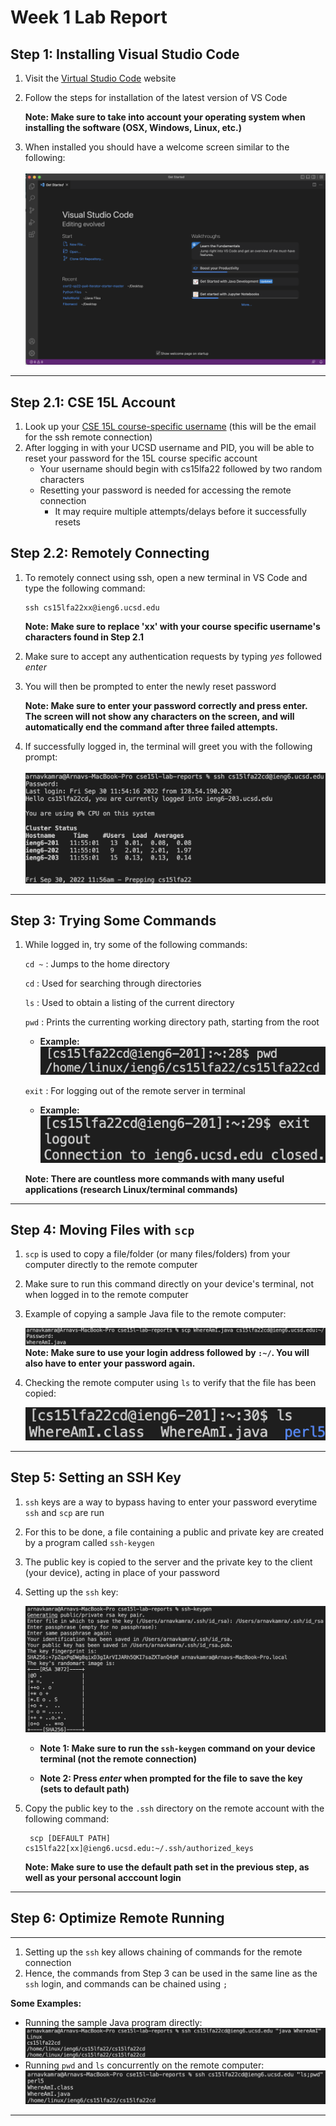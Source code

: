 # Week 1 Lab Report
## **Step 1: Installing Visual Studio Code**
1. Visit the [Virtual Studio Code](https://code.visualstudio.com/) website
2. Follow the steps for installation of the latest version of VS Code 

    **Note: Make sure to take into account your operating system when installing the software (OSX, Windows, Linux, etc.)**

3. When installed you should have a welcome screen similar to the following:
<br> </br>
![Image](VSCode.png)
___
## **Step 2.1: CSE 15L Account**
1. Look up your [CSE 15L course-specific username](https://sdacs.ucsd.edu/~icc/index.php) (this will be the email for the ssh remote connection)
2. After logging in with your UCSD username and PID, you will be able to reset your password for the 15L course specific account
    * Your username should begin with cs15lfa22 followed by two random characters
    * Resetting your password is needed for accessing the remote connection
        * It may require multiple attempts/delays before it successfully resets
## **Step 2.2: Remotely Connecting**
1. To remotely connect using ssh, open a new terminal in VS Code and type the following command:
    ```
    ssh cs15lfa22xx@ieng6.ucsd.edu
     ```
    **Note: Make sure to replace 'xx' with your course specific username's characters found in Step 2.1**
2. Make sure to accept any authentication requests by typing *yes* followed *enter*
3. You will then be prompted to enter the newly reset password 
    
    **Note: Make sure to enter your password correctly and press enter. The screen will not show any characters on the screen, and will automatically end the command after three failed attempts.**
4. If successfully logged in, the terminal will greet you with the following prompt:
<br> </br>
![Image](SuccessfulLogin.png)
___
## **Step 3: Trying Some Commands**
1. While logged in, try some of the following commands:
    
    `cd ~` : Jumps to the home directory
    
    `cd` : Used for searching through directories 

    `ls` : Used to obtain a listing of the current directory
    
    `pwd` : Prints the currenting working directory path, starting from the root
    
    * **Example:**
 ![Image](PWD.png)
    
    `exit` : For logging out of the remote server in terminal

    * **Example:**
![Image](Exit.png)

    **Note: There are countless more commands with many useful applications (research Linux/terminal commands)**
___
## **Step 4: Moving Files with `scp`**
1. `scp` is used to copy a file/folder (or many files/folders) from your computer directly to the remote computer
2. Make sure to run this command directly on your device's terminal, not when logged in to the remote computer
3. Example of copying a sample Java file to the remote computer:

    ![Image](CopyJava.png)
    **Note: Make sure to use your login address followed by `:~/`. You will also have to enter your password again.**
4. Checking the remote computer using `ls` to verify that the file has been copied: 

    ![Image](list.png)

___
## **Step 5: Setting an SSH Key**
1. `ssh` keys are a way to bypass having to enter your password everytime `ssh` and `scp` are run
2. For this to be done, a file containing a public and private key are created by a program called `ssh-keygen`
3. The public key is copied to the server and the private key to the client (your device), acting in place of your password

4. Setting up the `ssh` key:

    ![Image](SSHKey.png)

    * **Note 1: Make sure to run the `ssh-keygen` command on your device terminal (not the remote connection)**
    
    * **Note 2: Press *enter* when prompted for the file to save the key (sets to default path)**

5. Copy the public key to the `.ssh` directory on the remote account with the following command:
    
        scp [DEFAULT PATH] cs15lfa22[xx]@ieng6.ucsd.edu:~/.ssh/authorized_keys

    **Note: Make sure to use the default path set in the previous step, as well as your personal acccount login** 
___
## **Step 6: Optimize Remote Running**
___
1. Setting up the `ssh` key allows chaining of commands for the remote connection
2. Hence, the commands from Step 3 can be used in the same line as the `ssh` login, and commands can be chained using `;`

**Some Examples:**
    
* Running the sample Java program directly:
![Image](ChainingCommands1.png)
* Running `pwd` and `ls` concurrently on the remote computer:
![Image](ChainingCommands2.png)
___







